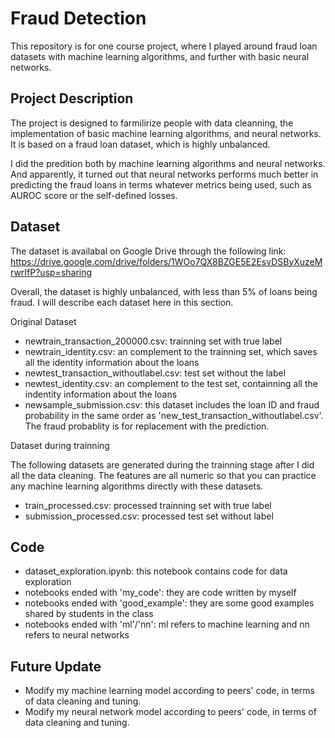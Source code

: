 # Fraud Detection

This repository is for one course project, where I played around fraud loan datasets with machine learning algorithms, and further with basic neural networks.

## Project Description

The project is designed to farmilirize people with data cleanning, the implementation of basic machine learning algorithms, and neural networks. It is based on a fraud loan dataset, which is highly unbalanced.

I did the predition both by machine learning algorithms and neural networks. And apparently, it turned out that neural networks performs much better in predicting the fraud loans in terms whatever metrics being used, such as AUROC score or the self-defined losses.

## Dataset

The dataset is availabal on Google Drive through the following link: <https://drive.google.com/drive/folders/1WOo7QX8BZGE5E2EsvDSByXuzeMrwrIfP?usp=sharing>

Overall, the dataset is highly unbalanced, with less than 5% of loans being fraud. I will describe each dataset here in this section.

Original Dataset

- newtrain_transaction_200000.csv: trainning set with true label
- newtrain_identity.csv: an complement to the trainning set, which saves all the identity information about the loans
- newtest_transaction_withoutlabel.csv: test set without the label
- newtest_identity.csv: an complement to the test set, containning all the indentity information about the loans
- newsample_submission.csv: this dataset includes the loan ID and fraud probability in the same order as 'new_test_transaction_withoutlabel.csv'. The fraud probablity is for replacement with the prediction.

Dataset during trainning

The following datasets are generated during the trainning stage after I did all the data cleaning. The features are all numeric so that you can practice any machine learning algorithms directly with these datasets.

- train_processed.csv: processed trainning set with true label
- submission_processed.csv: processed test set without label

## Code

- dataset_exploration.ipynb: this notebook contains code for data exploration
- notebooks ended with 'my_code': they are code written by myself
- notebooks ended with 'good_example': they are some good examples shared by students in the class
- notebooks ended with 'ml'/'nn': ml refers to machine learning and nn refers to neural networks

## Future Update

- Modify my machine learning model according to peers' code, in terms of data cleaning and tuning.
- Modify my neural network model according to peers' code, in terms of data cleaning and tuning.
